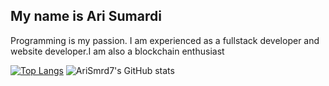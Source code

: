 ## My name is Ari Sumardi
Programming is my passion. I am experienced as a fullstack developer and website developer.I am also a blockchain enthusiast


[![Top Langs](https://github-readme-stats.vercel.app/api/top-langs/?username=AriSmrd7&langs_count=10&layout=compact&theme=dark)](https://github.com/anuraghazra/github-readme-stats)
![AriSmrd7's GitHub stats](https://github-readme-stats.vercel.app/api?username=AriSmrd7&theme=dark&show_icons=true)
<!---
AriSmrd7/AriSmrd7 is a ✨ special ✨ repository because its `README.md` (this file) appears on your GitHub profile.
You can click the Preview link to take a look at your changes.
--->
